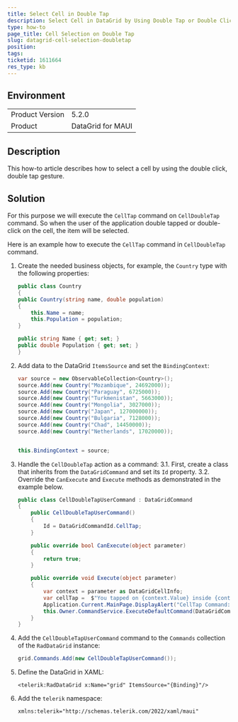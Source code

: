 ```yaml
---
title: Select Cell in Double Tap
description: Select Cell in DataGrid by Using Double Tap or Double Click
type: how-to
page_title: Cell Selection on Double Tap
slug: datagrid-cell-selection-doubletap
position: 
tags: 
ticketid: 1611664
res_type: kb
---
```


## Environment
<table>
    <tbody>
        <tr>
            <td>Product Version</td>
            <td>5.2.0</td>
        </tr>
        <tr>
            <td>Product</td>
            <td>DataGrid for MAUI</td>
        </tr>
    </tbody>
</table>


## Description

This how-to article describes how to select a cell by using the double click, double tap gesture. 


## Solution

For this purpose we will execute the `CellTap` command on `CellDoubleTap` command. So when the user of the application double tapped or double-click on the cell, the item will be selected. 

Here is an example how to execute the `CellTap` command in `CellDoubleTap` command.

1. Create the needed business objects, for example, the `Country` type with the following properties:

    ```C#
    public class Country
    {
    public Country(string name, double population)
    {
        this.Name = name;
        this.Population = population;
    }

    public string Name { get; set; }
    public double Population { get; set; }
    }
    ```

2. Add data to the DataGrid `ItemsSource` and set the `BindingContext`:

    ```C#
    var source = new ObservableCollection<Country>();
    source.Add(new Country("Mozambique", 24692000));
    source.Add(new Country("Paraguay", 6725000));
    source.Add(new Country("Turkmenistan", 5663000));
    source.Add(new Country("Mongolia", 3027000));
    source.Add(new Country("Japan", 127000000));
    source.Add(new Country("Bulgaria", 7128000));
    source.Add(new Country("Chad", 14450000));
    source.Add(new Country("Netherlands", 17020000));


    this.BindingContext = source;
    ```

3. Handle the `CellDoubleTap` action as a command:
   3.1. First, create a class that inherits from the `DataGridCommand` and set its `Id` property.
   3.2. Override the `CanExecute` and `Execute` methods as demonstrated in the example below.

    ```C#
    public class CellDoubleTapUserCommand : DataGridCommand
    {
        public CellDoubleTapUserCommand()
        {
            Id = DataGridCommandId.CellTap;
        }

        public override bool CanExecute(object parameter)
        {
            return true;
        }

        public override void Execute(object parameter)
        {
            var context = parameter as DataGridCellInfo;
            var cellTap =  $"You tapped on {context.Value} inside {context.Column.HeaderText} column \n";
            Application.Current.MainPage.DisplayAlert("CellTap Command: ", cellTap, "OK");
            this.Owner.CommandService.ExecuteDefaultCommand(DataGridCommandId.CellTap, parameter);
        }
    }
    ```

4. Add the `CellDoubleTapUserCommand` command to the `Commands` collection of the `RadDataGrid` instance:

    ```C#
    grid.Commands.Add(new CellDoubleTapUserCommand());
    ```

5. Define the DataGrid in XAML:

    ```XAML
    <telerik:RadDataGrid x:Name="grid" ItemsSource="{Binding}"/>
    ```

6. Add the `telerik` namespace:

    ```XAML
    xmlns:telerik="http://schemas.telerik.com/2022/xaml/maui"
    ```





